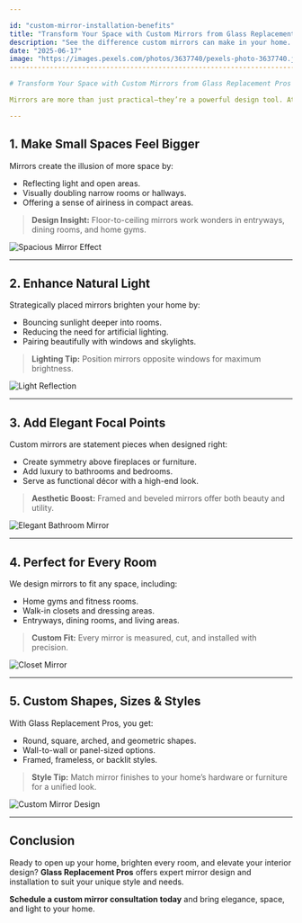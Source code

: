 ```yaml
---

id: "custom-mirror-installation-benefits"
title: "Transform Your Space with Custom Mirrors from Glass Replacement Pros"
description: "See the difference custom mirrors can make in your home. From expanding visual space to enhancing light, discover how Glass Replacement Pros helps you upgrade your interior design."
date: "2025-06-17"
image: "https://images.pexels.com/photos/3637740/pexels-photo-3637740.jpeg?auto=compresscs=tinysrgbw=1260h=750dpr=1](https://images.pexels.com/photos/3637740/pexels-photo-3637740.jpeg?auto=compress&cs=tinysrgb&w=1260&h=750&dpr=1)"
-----------------------------------------------------------------------------------------------------------------------------------------------------------------------------------------------------------------------------------------------

# Transform Your Space with Custom Mirrors from Glass Replacement Pros

Mirrors are more than just practical—they’re a powerful design tool. At **Glass Replacement Pros**, we provide custom mirror installation that enhances style, increases light, and adds depth to any room. Here’s how custom mirrors can redefine your space.

---
```


## 1. **Make Small Spaces Feel Bigger**

Mirrors create the illusion of more space by:

* Reflecting light and open areas.
* Visually doubling narrow rooms or hallways.
* Offering a sense of airiness in compact areas.

> **Design Insight:** Floor-to-ceiling mirrors work wonders in entryways, dining rooms, and home gyms.

![Spacious Mirror Effect](https://images.pexels.com/photos/3637740/pexels-photo-3637740.jpeg?auto=compress\&cs=tinysrgb\&w=1260\&h=750\&dpr=1)

---

## 2. **Enhance Natural Light**

Strategically placed mirrors brighten your home by:

* Bouncing sunlight deeper into rooms.
* Reducing the need for artificial lighting.
* Pairing beautifully with windows and skylights.

> **Lighting Tip:** Position mirrors opposite windows for maximum brightness.

![Light Reflection](https://images.pexels.com/photos/271743/pexels-photo-271743.jpeg?auto=compress\&cs=tinysrgb\&w=1260\&h=750\&dpr=1)

---

## 3. **Add Elegant Focal Points**

Custom mirrors are statement pieces when designed right:

* Create symmetry above fireplaces or furniture.
* Add luxury to bathrooms and bedrooms.
* Serve as functional décor with a high-end look.

> **Aesthetic Boost:** Framed and beveled mirrors offer both beauty and utility.

![Elegant Bathroom Mirror](https://images.pexels.com/photos/776538/pexels-photo-776538.jpeg?auto=compress\&cs=tinysrgb\&w=1260\&h=750\&dpr=1)

---

## 4. **Perfect for Every Room**

We design mirrors to fit any space, including:

* Home gyms and fitness rooms.
* Walk-in closets and dressing areas.
* Entryways, dining rooms, and living areas.

> **Custom Fit:** Every mirror is measured, cut, and installed with precision.

![Closet Mirror](https://images.pexels.com/photos/6316062/pexels-photo-6316062.jpeg?auto=compress\&cs=tinysrgb\&w=1260\&h=750\&dpr=1)

---

## 5. **Custom Shapes, Sizes & Styles**

With Glass Replacement Pros, you get:

* Round, square, arched, and geometric shapes.
* Wall-to-wall or panel-sized options.
* Framed, frameless, or backlit styles.

> **Style Tip:** Match mirror finishes to your home’s hardware or furniture for a unified look.

![Custom Mirror Design](https://images.pexels.com/photos/4107287/pexels-photo-4107287.jpeg?auto=compress\&cs=tinysrgb\&w=1260\&h=750\&dpr=1)

---

## Conclusion

Ready to open up your home, brighten every room, and elevate your interior design? **Glass Replacement Pros** offers expert mirror design and installation to suit your unique style and needs.

**Schedule a custom mirror consultation today** and bring elegance, space, and light to your home.
